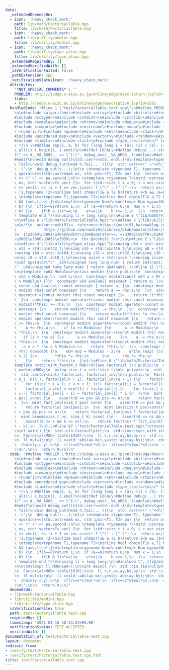 ```yaml
---
data:
  _extendedDependsOn:
  - icon: ':heavy_check_mark:'
    path: lib/math/FactorialTable.hpp
    title: lib/math/FactorialTable.hpp
  - icon: ':heavy_check_mark:'
    path: lib/utility/modint.hpp
    title: lib/utility/modint.hpp
  - icon: ':heavy_check_mark:'
    path: lib/utility/type_alias.hpp
    title: lib/utility/type_alias.hpp
  _extendedRequiredBy: []
  _extendedVerifiedWith: []
  _isVerificationFailed: false
  _pathExtension: cpp
  _verificationStatusIcon: ':heavy_check_mark:'
  attributes:
    '*NOT_SPECIAL_COMMENTS*': ''
    PROBLEM: http://judge.u-aizu.ac.jp/onlinejudge/description.jsp?id=1501
    links:
    - http://judge.u-aizu.ac.jp/onlinejudge/description.jsp?id=1501
  bundledCode: "#line 1 \"test/FactorialTable.test.cpp\"\n#define PROBLEM \"http://judge.u-aizu.ac.jp/onlinejudge/description.jsp?id=1501\"\
    \n\n#include <algorithm>\n#include <array>\n#include <bitset>\n#include <cassert>\n\
    #include <cctype>\n#include <cstdint>\n#include <cstdlib>\n#include <cmath>\n\
    #include <complex>\n#include <chrono>\n#include <deque>\n#include <functional>\n\
    #include <iomanip>\n#include <iostream>\n#include <map>\n#include <memory>\n#include\
    \ <numeric>\n#include <queue>\n#include <set>\n#include <stack>\n#include <string>\n\
    #include <unordered_map>\n#include <vector>\n#include <random>\n#include <utility>\n\
    #include <limits>\n#include <list>\n#include <type_traits>\n\n/* template start\
    \ */\n \n#define rep(i, a, b) for (long long i = (a); (i) < (b); (i)++)\n#define\
    \ all(i) i.begin(), i.end()\n\n#ifdef LOCAL\n#define debug(...) std::cerr << \"\
    [\" << #__VA_ARGS__ << \"]:\", debug_out(__VA_ARGS__)\n#else\n#define debug(...)\n\
    #endif\n\nvoid debug_out(){std::cerr<<std::endl;}\n\ntemplate<typename Head,typename...\
    \ Tail>\nvoid debug_out(Head h,Tail... t){\n  std::cerr<<\" \"<<h;\n  if(sizeof...(t)>0)std::cout<<\"\
    \ :\";\n  debug_out(t...);\n}\n \ntemplate <typename T1, typename T2>\nstd::ostream&\
    \ operator<<(std::ostream& os, std::pair<T1, T2> pa) {\n  return os << pa.first\
    \ << \" \" << pa.second;\n}\n \ntemplate <typename T>\nstd::ostream& operator<<(std::ostream&\
    \ os, std::vector<T> vec) {\n  for (std::size_t i = 0; i < vec.size(); i++)os\
    \ << vec[i] << (i + 1 == vec.size() ? \"\" : \" \");\n  return os;\n}\n \ntemplate<typename\
    \ T1,typename T2>\ninline bool chmax(T1& a,T2 b){return a<b && (a=b,true);}\n\
    \ \ntemplate<typename T1,typename T2>\ninline bool chmin(T1& a,T2 b){return a>b\
    \ && (a=b,true);}\n\ntemplate<typename Num>\nconstexpr Num mypow(Num a, long long\
    \ b) {\n  if(b==0)return 1;\n  if (a==0)return 0;\n  Num x = 1;\n  while (b >\
    \ 0) {\n    if(b & 1)x*=a;\n    a*=a;\n    b >>= 1;\n  }\n  return x;\n}\n\n/*\
    \ template end */\n\nusing ll = long long;\n\n#line 2 \"lib/math/FactorialTable.hpp\"\
    \n\n#line 6 \"lib/math/FactorialTable.hpp\"\n\n#line 2 \"lib/utility/modint.hpp\"\
    \n\n/*\n  author:noshi91\n  reference:https://noshi91.hatenablog.com/entry/2019/03/31/174006\n\
    \            https://github.com/noshi91/Library/blob/master/other/modint.cpp\n\
    \n  1\u3064\u3081\u306Emodint\u306Boperator==,!=\u3092\u8FFD\u52A0\u3057\u305F\
    \u3082\u306E\u3067\u3059\n\n  thx @noshi91!!\n*/\n\n#line 2 \"lib/utility/type_alias.hpp\"\
    \n\n#line 4 \"lib/utility/type_alias.hpp\"\n\nusing u64 = std::uint64_t;\nusing\
    \ u32 = std::uint32_t;\nusing u16 = std::uint16_t;\nusing u8 = std::uint8_t;\n\
    \nusing i64 = std::int64_t;\nusing i32 = std::int32_t;\nusing i16 = std::int16_t;\n\
    using i8 = std::int8_t;\n\nusing usize = std::size_t;\nusing isize = std::ptrdiff_t;\n\
    \ni64 operator\"\" _i64(unsigned long long num) { return i64(num); }\n\nu64 operator\"\
    \" _u64(unsigned long long num) { return u64(num); }\n#line 15 \"lib/utility/modint.hpp\"\
    \n\ntemplate <u64 Modulus>\nclass modint {\n\n public:\n  constexpr static u64\
    \ mod = Modulus;\n  u64 a;\n\n  constexpr modint(const u64 x = 0) noexcept : a(x\
    \ % Modulus) {}\n  constexpr u64 &value() noexcept { return a; }\n  constexpr\
    \ const u64 &value() const noexcept { return a; }\n  constexpr bool operator==(const\
    \ modint rhs) const noexcept {\n    return a == rhs.a;\n  }\n  constexpr bool\
    \ operator!=(const modint rhs) const noexcept {\n    return !(*this == rhs);\n\
    \  }\n  constexpr modint operator+(const modint rhs) const noexcept {\n    return\
    \ modint(*this) += rhs;\n  }\n  constexpr modint operator-(const modint rhs) const\
    \ noexcept {\n    return modint(*this) -= rhs;\n  }\n  constexpr modint operator*(const\
    \ modint rhs) const noexcept {\n    return modint(*this) *= rhs;\n  }\n  constexpr\
    \ modint operator/(const modint rhs) const noexcept {\n    return modint(*this)\
    \ /= rhs;\n  }\n  constexpr modint &operator+=(const modint rhs) noexcept {\n\
    \    a += rhs.a;\n    if (a >= Modulus) {\n      a -= Modulus;\n    }\n    return\
    \ *this;\n  }\n  constexpr modint &operator-=(const modint rhs) noexcept {\n \
    \   if (a < rhs.a) {\n      a += Modulus;\n    }\n    a -= rhs.a;\n    return\
    \ *this;\n  }\n  constexpr modint &operator*=(const modint rhs) noexcept {\n \
    \   a = a * rhs.a % Modulus;\n    return *this;\n  }\n  constexpr modint &operator/=(modint\
    \ rhs) noexcept {\n    u64 exp = Modulus - 2;\n    while (exp) {\n      if (exp\
    \ % 2) {\n        *this *= rhs;\n      }\n      rhs *= rhs;\n      exp /= 2;\n\
    \    }\n    return *this;\n  }\n};\n#line 8 \"lib/math/FactorialTable.hpp\"\n\n\
    template <std::uint_fast64_t MOD>\nclass Factorial {\n public:\n  using mint =\
    \ modint<MOD>;\n  using size_t = std::size_t;\n\n private:\n  std::size_t n;\n\
    \  std::vector<mint> factorial, factorial_inv;\n\n public:\n  Factorial(std::size_t\
    \ n_) :n(n_), factorial(n + 1), factorial_inv(n + 1) {\n    factorial[0] = 1;\n\
    \    for (size_t i = 1; i < n + 1; i++) factorial[i] = factorial[i - 1] * i;\n\
    \    factorial_inv[n] = mint(1) / factorial[n];\n    for (size_t i = n; i > 0;\
    \ i--) factorial_inv[i - 1] = factorial_inv[i] * i;\n  }\n\n  mint fact(size_t\
    \ pos) const {\n    assert(0 <= pos && pos <= n);\n    return factorial[pos];\n\
    \  }\n  mint fact_inv(size_t pos) const {\n    assert(0 <= pos && pos <= n);\n\
    \    return factorial_inv[pos];\n  }\n  mint inv(size_t pos)const{\n    assert(0\
    \ < pos && pos <= n);\n    return factorial_inv[pos] * factorial[pos-1];\n  }\n\
    \  mint binom(size_t ns, size_t k) const {\n    assert(0 <= ns && ns <= n);\n\
    \    assert(0 <= k && k <= ns);\n    return fact(ns) * fact_inv(k) * fact_inv(ns\
    \ - k);\n  }\n};\n#line 87 \"test/FactorialTable.test.cpp\"\n\nconstexpr ll MOD=1e8+7;\n\
    \nint main() {\n  std::cin.tie(nullptr);\n  std::ios::sync_with_stdio(false);\n\
    \n  Factorial<MOD> table(1010);\n\n  ll r,c,ax,ay,bx,by;\n  std::cin>>r>>c>>ax>>ay>>bx>>by;\n\
    \n  ll mul=1;\n\n  ll x=std::abs(ax-bx),y=std::abs(ay-by);\n\n  chmin(x,r-x);\n\
    \  chmin(y,c-y);\n\n  if(r==2*x)mul*=2;\n  if(c==2*y)mul*=2;\n\n  std::cout<<(table.binom(x+y,x)*mul).value()<<\"\
    \\n\";\n\n  return 0;\n}\n"
  code: "#define PROBLEM \"http://judge.u-aizu.ac.jp/onlinejudge/description.jsp?id=1501\"\
    \n\n#include <algorithm>\n#include <array>\n#include <bitset>\n#include <cassert>\n\
    #include <cctype>\n#include <cstdint>\n#include <cstdlib>\n#include <cmath>\n\
    #include <complex>\n#include <chrono>\n#include <deque>\n#include <functional>\n\
    #include <iomanip>\n#include <iostream>\n#include <map>\n#include <memory>\n#include\
    \ <numeric>\n#include <queue>\n#include <set>\n#include <stack>\n#include <string>\n\
    #include <unordered_map>\n#include <vector>\n#include <random>\n#include <utility>\n\
    #include <limits>\n#include <list>\n#include <type_traits>\n\n/* template start\
    \ */\n \n#define rep(i, a, b) for (long long i = (a); (i) < (b); (i)++)\n#define\
    \ all(i) i.begin(), i.end()\n\n#ifdef LOCAL\n#define debug(...) std::cerr << \"\
    [\" << #__VA_ARGS__ << \"]:\", debug_out(__VA_ARGS__)\n#else\n#define debug(...)\n\
    #endif\n\nvoid debug_out(){std::cerr<<std::endl;}\n\ntemplate<typename Head,typename...\
    \ Tail>\nvoid debug_out(Head h,Tail... t){\n  std::cerr<<\" \"<<h;\n  if(sizeof...(t)>0)std::cout<<\"\
    \ :\";\n  debug_out(t...);\n}\n \ntemplate <typename T1, typename T2>\nstd::ostream&\
    \ operator<<(std::ostream& os, std::pair<T1, T2> pa) {\n  return os << pa.first\
    \ << \" \" << pa.second;\n}\n \ntemplate <typename T>\nstd::ostream& operator<<(std::ostream&\
    \ os, std::vector<T> vec) {\n  for (std::size_t i = 0; i < vec.size(); i++)os\
    \ << vec[i] << (i + 1 == vec.size() ? \"\" : \" \");\n  return os;\n}\n \ntemplate<typename\
    \ T1,typename T2>\ninline bool chmax(T1& a,T2 b){return a<b && (a=b,true);}\n\
    \ \ntemplate<typename T1,typename T2>\ninline bool chmin(T1& a,T2 b){return a>b\
    \ && (a=b,true);}\n\ntemplate<typename Num>\nconstexpr Num mypow(Num a, long long\
    \ b) {\n  if(b==0)return 1;\n  if (a==0)return 0;\n  Num x = 1;\n  while (b >\
    \ 0) {\n    if(b & 1)x*=a;\n    a*=a;\n    b >>= 1;\n  }\n  return x;\n}\n\n/*\
    \ template end */\n\nusing ll = long long;\n\n#include \"../lib/math/FactorialTable.hpp\"\
    \n\nconstexpr ll MOD=1e8+7;\n\nint main() {\n  std::cin.tie(nullptr);\n  std::ios::sync_with_stdio(false);\n\
    \n  Factorial<MOD> table(1010);\n\n  ll r,c,ax,ay,bx,by;\n  std::cin>>r>>c>>ax>>ay>>bx>>by;\n\
    \n  ll mul=1;\n\n  ll x=std::abs(ax-bx),y=std::abs(ay-by);\n\n  chmin(x,r-x);\n\
    \  chmin(y,c-y);\n\n  if(r==2*x)mul*=2;\n  if(c==2*y)mul*=2;\n\n  std::cout<<(table.binom(x+y,x)*mul).value()<<\"\
    \\n\";\n\n  return 0;\n}"
  dependsOn:
  - lib/math/FactorialTable.hpp
  - lib/utility/modint.hpp
  - lib/utility/type_alias.hpp
  isVerificationFile: true
  path: test/FactorialTable.test.cpp
  requiredBy: []
  timestamp: '2021-01-16 18:13:22+09:00'
  verificationStatus: TEST_ACCEPTED
  verifiedWith: []
documentation_of: test/FactorialTable.test.cpp
layout: document
redirect_from:
- /verify/test/FactorialTable.test.cpp
- /verify/test/FactorialTable.test.cpp.html
title: test/FactorialTable.test.cpp
---
```

